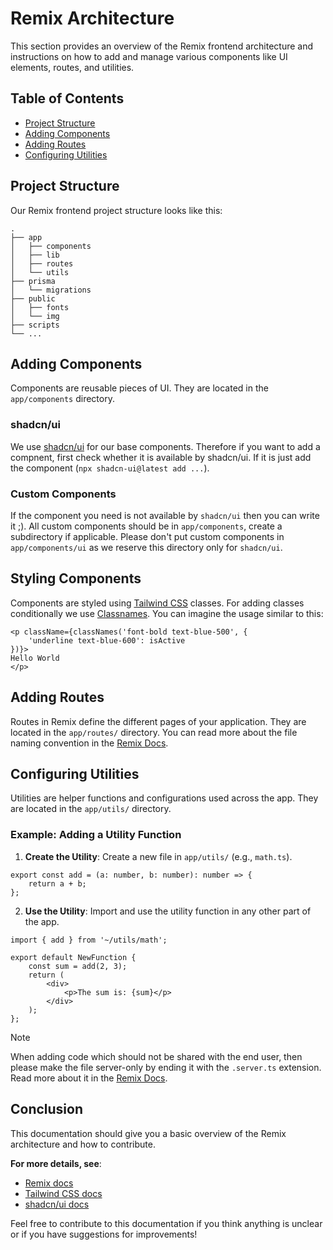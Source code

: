 # Remix Architecture
This section provides an overview of the Remix frontend architecture and instructions on how to add and manage various components like UI elements, routes, and utilities.

## Table of Contents
- [Project Structure](#project-structure)
- [Adding Components](#adding-components)
- [Adding Routes](#adding-routes)
- [Configuring Utilities](#configuring-utilities)

## Project Structure
Our Remix frontend project structure looks like this:
```
.
├── app
│   ├── components
│   ├── lib
│   ├── routes
│   └── utils
├── prisma
│   └── migrations
├── public
│   ├── fonts
│   └── img
├── scripts
└── ...
```

## Adding Components
Components are reusable pieces of UI. They are located in the `app/components` directory.

### shadcn/ui
We use [shadcn/ui](https://ui.shadcn.com/) for our base components. Therefore if
you want to add a compnent, first check whether it is available by shadcn/ui.
If it is just add the component (`npx shadcn-ui@latest add ...`).

### Custom Components
If the component you need is not available by `shadcn/ui` then you can write it
;). All custom components should be in `app/components`, create a subdirectory
if applicable. Please don't put custom components in `app/components/ui` as we
reserve this directory only for `shadcn/ui`.

## Styling Components
Components are styled using [Tailwind CSS](https://tailwindcss.com/docs)
classes.
For adding classes conditionally we use
[Classnames](https://www.npmjs.com/package/classnames). You can imagine the
usage similar to this:
```tsx
<p className={classNames('font-bold text-blue-500', {
    'underline text-blue-600': isActive
})}>
Hello World
</p>
```

## Adding Routes
Routes in Remix define the different pages of your application. They are located
in the `app/routes/` directory. You can read more about the file naming
convention in the
[Remix Docs](https://remix.run/docs/en/main/file-conventions/routes).

## Configuring Utilities
Utilities are helper functions and configurations used across the app. They are
located in the `app/utils/` directory.

### Example: Adding a Utility Function
1. **Create the Utility**: Create a new file in `app/utils/` (e.g., `math.ts`).
```tsx
export const add = (a: number, b: number): number => {
    return a + b;
};
```
2. **Use the Utility**: Import and use the utility function in any other part of the app.
```tsx
import { add } from '~/utils/math';

export default NewFunction {
    const sum = add(2, 3);
    return (
        <div>
            <p>The sum is: {sum}</p>
        </div>
    );
};
```

> [!NOTE]
> When adding code which should not be shared with the end user, then please
> make the file server-only by ending it with the `.server.ts` extension.
> Read more about it in the
> [Remix Docs](https://remix.run/docs/en/main/discussion/server-vs-client#splitting-up-client-and-server-code).

## Conclusion
This documentation should give you a basic overview of the Remix architecture and how to contribute.

**For more details, see**:
- [Remix docs](https://remix.run/docs)
- [Tailwind CSS docs](https://tailwindcss.com/docs)
- [shadcn/ui docs](https://ui.shadcn.com/docs)


Feel free to contribute to this documentation if you think anything is unclear or if you have suggestions for improvements!
